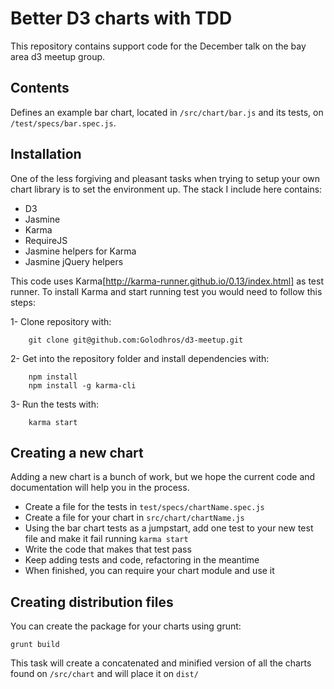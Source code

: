 # Better D3 charts with TDD

This repository contains support code for the December talk on the bay area d3 meetup group.

## Contents
Defines an example bar chart, located in ```/src/chart/bar.js``` and its tests, on ```/test/specs/bar.spec.js```.

## Installation

One of the less forgiving and pleasant tasks when trying to setup your own chart library is to set the environment up. The stack I include here contains:

* D3
* Jasmine
* Karma
* RequireJS
* Jasmine helpers for Karma
* Jasmine jQuery helpers

This code uses Karma[http://karma-runner.github.io/0.13/index.html] as test runner. To install Karma and start running test you would need to follow this steps:

1- Clone repository with:
```
    git clone git@github.com:Golodhros/d3-meetup.git
```
2- Get into the repository folder and install dependencies with:
```
    npm install
    npm install -g karma-cli
```
3- Run the tests with:
```
    karma start
```

## Creating a new chart

Adding a new chart is a bunch of work, but we hope the current code and documentation will help you in the process.

- Create a file for the tests in ```test/specs/chartName.spec.js```
- Create a file for your chart in ```src/chart/chartName.js```
- Using the bar chart tests as a jumpstart, add one test to your new test file and make it fail running ```karma start```
- Write the code that makes that test pass
- Keep adding tests and code, refactoring in the meantime
- When finished, you can require your chart module and use it


## Creating distribution files

You can create the package for your charts using grunt:
```
grunt build
```

This task will create a concatenated and minified version of all the charts found on ```/src/chart``` and will place it on ```dist/```

